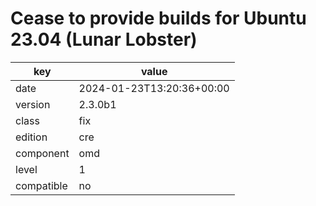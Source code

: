 [//]: # (werk v2)
# Cease to provide builds for Ubuntu 23.04 (Lunar Lobster)

key        | value
---------- | ---
date       | 2024-01-23T13:20:36+00:00
version    | 2.3.0b1
class      | fix
edition    | cre
component  | omd
level      | 1
compatible | no


